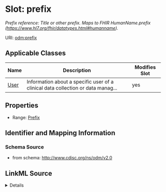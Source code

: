 # Slot: prefix


_Prefix reference: Title or other prefix. Maps to FHIR HumanName.prefix (https://www.hl7.org/fhir/datatypes.html#humanname)._



URI: [odm:prefix](http://www.cdisc.org/ns/odm/v2.0/prefix)



<!-- no inheritance hierarchy -->




## Applicable Classes

| Name | Description | Modifies Slot |
| --- | --- | --- |
[User](User.md) | Information about a specific user of a clinical data collection or data manag... |  yes  |







## Properties

* Range: [Prefix](Prefix.md)





## Identifier and Mapping Information







### Schema Source


* from schema: http://www.cdisc.org/ns/odm/v2.0




## LinkML Source

<details>
```yaml
name: prefix
description: 'Prefix reference: Title or other prefix. Maps to FHIR HumanName.prefix
  (https://www.hl7.org/fhir/datatypes.html#humanname).'
from_schema: http://www.cdisc.org/ns/odm/v2.0
rank: 1000
identifier: false
alias: prefix
domain_of:
- User
range: Prefix

```
</details>
